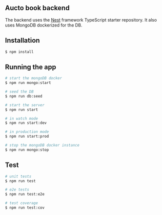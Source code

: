 ## Aucto book backend

The backend uses the [Nest](https://github.com/nestjs/nest) framework TypeScript starter repository.
It also uses MongoDB dockerized for the DB.

## Installation

```bash
$ npm install
```

## Running the app

```bash
# start the mongoDB docker
$ npm run mongo:start

# seed the DB
$ npm run db:seed

# start the server
$ npm run start

# in watch mode
$ npm run start:dev

# in production mode
$ npm run start:prod

# stop the mongoDB docker instance
$ npm run mongo:stop
```

## Test

```bash
# unit tests
$ npm run test

# e2e tests
$ npm run test:e2e

# test coverage
$ npm run test:cov
```
